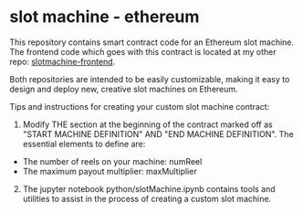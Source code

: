 # slot machine - ethereum

This repository contains smart contract code for an Ethereum slot machine. The frontend code which goes with this contract is located at my other repo: [slotmachine-frontend](https://github.com/mettinger/slotmachine-frontend).  

Both repositories are intended to be easily customizable, making it easy to design and deploy new, creative slot machines on Ethereum.

Tips and instructions for creating your custom slot machine contract:

1.  Modify THE section at the beginning of the contract marked off as "START MACHINE DEFINITION" AND "END MACHINE DEFINITION".  The essential elements to define are:
  * The number of reels on your machine: numReel
  * The maximum payout multiplier: maxMultiplier
2.  The jupyter notebook python/slotMachine.ipynb contains tools and utilities to assist in the process of creating a custom slot machine.
